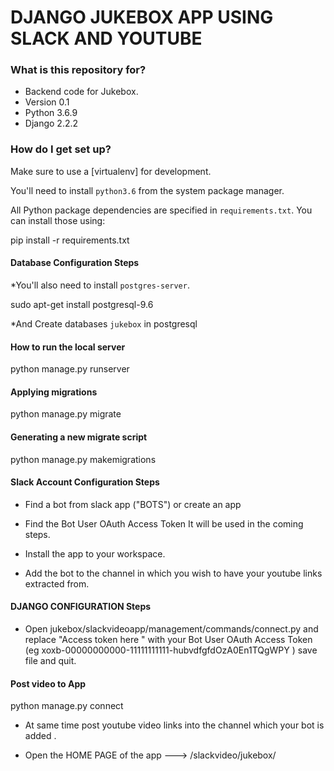 # DJANGO JUKEBOX APP USING SLACK AND YOUTUBE

### What is this repository for? ###

* Backend code for Jukebox.
* Version 0.1
* Python 3.6.9
* Django 2.2.2

### How do I get set up? ###

Make sure to use a
[virtualenv] for development.


You'll need to install `python3.6`  from the system package
manager.


All Python package dependencies are specified in `requirements.txt`.
You can install those using:

pip install -r requirements.txt

####  Database Configuration Steps ####


*You'll also need to install `postgres-server`.

   sudo apt-get install postgresql-9.6

*And Create databases `jukebox` in postgresql

#### How to run the local server ####

python manage.py runserver


#### Applying migrations ####

python manage.py migrate	

#### Generating a new migrate script  ####

python manage.py makemigrations



####  Slack Account Configuration Steps ####


* Find a bot from slack app ("BOTS") or create an app

* Find the Bot User OAuth Access Token It will be used in the coming steps.

* Install the app to your workspace.

* Add the bot to the channel in which you wish to have your youtube links extracted from.

#### DJANGO CONFIGURATION Steps ####


* Open jukebox/slackvideoapp/management/commands/connect.py and replace "Access token here " with
your Bot User OAuth Access Token (eg xoxb-00000000000-11111111111-hubvdfgfdOzA0En1TQgWPY )
 save file and quit.

#### Post video to App ####

python manage.py connect 

* At same time post youtube video links into the channel which your bot is added .

* Open the HOME PAGE of the app --->  /slackvideo/jukebox/


